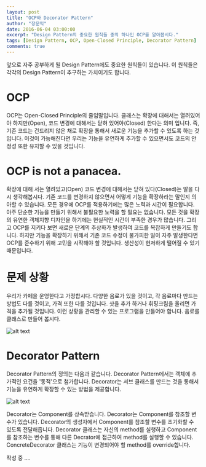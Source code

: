 ```yaml
---
layout: post
title: "OCP와 Decorator Pattern"
author: "장문익"
date: 2016-06-04 03:00:00
excerpt: "Design Pattern의 중요한 원칙들 중의 하나인 OCP를 알아봅시다."
tags: [Design Pattern, OCP, Open-Closed Principle, Decorator Pattern]
comments: true
---
```


앞으로 자주 공부하게 될 Design Pattern에도 중요한 원칙들이 있습니다. 이 원칙들은 각각의 Design Pattern이 추구하는 가치이기도 합니다.

# OCP

OCP는 Open-Closed Principle의 줄임말입니다. 클래스는 확장에 대해서는 열려있어야 하지만(Open), 코드 변경에 대해서는 닫혀 있어야(Closed) 한다는 의미 입니다. 즉, 기존 코드는 건드리지 않은 채로 확장을 통해서 새로운 기능을 추가할 수 있도록 하는 것입니다. 이것이 가능해진다면 우리는 기능을 유연하게 추가할 수 있으면서도 코드의 안정성 또한 유지할 수 있을 것입니다.

# OCP is not a panacea.

확장에 대해 서는 열려있고(Open) 코드 변경에 대해서는 닫혀 있다(Closed)는 말을 다시 생각해봅시다. 기존 코드를 변경하지 않으면서 어떻게 기능을 확장하라는 말인지 의아할 수 있습니다. 모든 경우에 OCP를 적용하기에는 많은 노력과 시간이 필요합니다. 아주 단순한 기능을 만들기 위해서 불필요한 노력을 할 필요는 없습니다. 모든 것을 확장의 유연한 객체지향 디자인을 하기에는 현실적인 시간이 부족한 경우가 많습니다. 그리고 OCP를 지키다 보면 새로운 단계의 추상화가 발생하여 코드를 복잡하게 만들기도 합니다. 하지만 기능을 확장하기 위해서 기존 코드 수정이 불가피한 일이 자주 발생한다면 OCP를 준수하기 위해 고민을 시작해야 할 것입니다. 생산성이 현저하게 떨어질 수 있기 때문입니다. 

# 문제 상황

우리가 카페을 운영한다고 가정합시다. 다양한 음료가 있을 것이고, 각 음료마다 만드는 방법도 다를 것이고, 가격 또한 다를 것입니다. 샷을 추가 하거나 휘핑크림을 올리면 가격을 추가될 것입니다. 이런 상황을 관리할 수 있는 프로그램을 만들어야 합니다. 음료를 클래스로 만들어 봅시다.

![alt text](https://www.dropbox.com/s/8jzejwn6g6yn0k7/960px-Decorator_UML_class_diagram.svg.png?dl=0)

# Decorator Pattern

Decorator Pattern의 정의는 다음과 같습니다. Decorator Pattern에서는 객체에 추가적인 요건을 '동적'으로 첨가합니다. Decorator는 서브 클래스를 만드는 것을 통해서 기능을 유연하게 확장할 수 있는 방법을 제공합니다. 

![alt text](https://www.dropbox.com/s/gtacmrjvdy0yl63/decorator_before.jpg?dl=0)

Decorator는 Component를 상속받습니다.
Decorator는 Component를 참조할 변수가 있습니다.
Decorator의 생성자에서 Component를 참조할 변수를 초기화할 수 있도록 전달해줍니다.
Decorator 클래스는 자신의 method를 실행하고 Component를 참조하는 변수를 통해 다른 Decrator에 접근하여 method를 실행할 수 있습니다.
ConcreteDecorator 클래스는 기능이 변경되어야 할 method를 override합니다.




작성 중 ....
